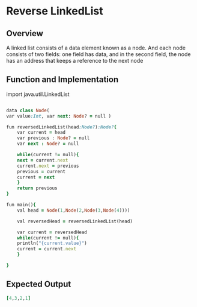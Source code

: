# Reverse LinkedList

## Overview
A linked list consists of a data element known as a node. 
And each node consists of two fields: one field has data, 
and in the second field, the node has an address that keeps a reference to the next node


## Function and Implementation

import java.util.LinkedList
```ruby

data class Node(
var value:Int, var next: Node? = null )

fun reversedLinkedList(head:Node?):Node?{
	var current = head
	var previous : Node? = null
	var next : Node? = null

	while(current != null){
	next = current.next
	current.next = previous
	previous = current 
	current = next
	}
	return previous
}

fun main(){
	val head = Node(1,Node(2,Node(3,Node(4))))

	val reversedHead = reversedLinkedList(head)

	var current = reversedHead
	while(current != null){
	println("{current.value}")
	current = current.next
	}

}
```

## Expected Output
```ruby
[4,3,2,1]

```